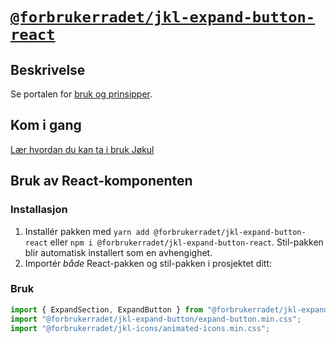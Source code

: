 # [`@forbrukerradet/jkl-expand-button-react`](https://jokul.fremtind.no/komponenter/expandbutton)

## Beskrivelse

Se portalen for [bruk og prinsipper](https://jokul.fremtind.no/komponenter/expandbutton).

## Kom i gang

[Lær hvordan du kan ta i bruk Jøkul](https://jokul.fremtind.no/developer/getting-started/)

## Bruk av React-komponenten

### Installasjon

1. Installér pakken med `yarn add @forbrukerradet/jkl-expand-button-react` eller `npm i @forbrukerradet/jkl-expand-button-react`. Stil-pakken blir automatisk installert som en avhengighet.
2. Importér _både_ React-pakken og stil-pakken i prosjektet ditt:

### Bruk

```js
import { ExpandSection, ExpandButton } from "@forbrukerradet/jkl-expand-button-react";
import "@forbrukerradet/jkl-expand-button/expand-button.min.css";
import "@forbrukerradet/jkl-icons/animated-icons.min.css";
```
